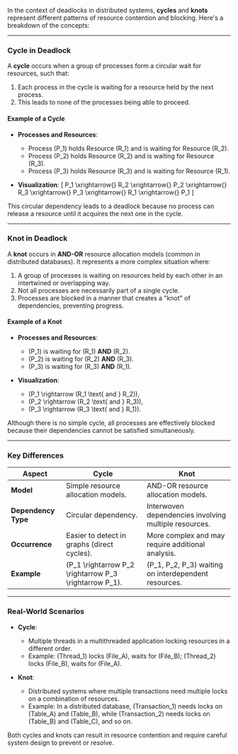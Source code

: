 In the context of deadlocks in distributed systems, **cycles** and **knots** represent different patterns of resource contention and blocking. Here's a breakdown of the concepts:

---

### **Cycle in Deadlock**
A **cycle** occurs when a group of processes form a circular wait for resources, such that:
1. Each process in the cycle is waiting for a resource held by the next process.
2. This leads to none of the processes being able to proceed.

#### **Example of a Cycle**
- **Processes and Resources**:
  - Process \(P_1\) holds Resource \(R_1\) and is waiting for Resource \(R_2\).
  - Process \(P_2\) holds Resource \(R_2\) and is waiting for Resource \(R_3\).
  - Process \(P_3\) holds Resource \(R_3\) and is waiting for Resource \(R_1\).

- **Visualization**:
  \[
  P_1 \xrightarrow{} R_2 \xrightarrow{} P_2 \xrightarrow{} R_3 \xrightarrow{} P_3 \xrightarrow{} R_1 \xrightarrow{} P_1
  \]

This circular dependency leads to a deadlock because no process can release a resource until it acquires the next one in the cycle.

---

### **Knot in Deadlock**
A **knot** occurs in **AND-OR** resource allocation models (common in distributed databases). It represents a more complex situation where:
1. A group of processes is waiting on resources held by each other in an intertwined or overlapping way.
2. Not all processes are necessarily part of a single cycle.
3. Processes are blocked in a manner that creates a "knot" of dependencies, preventing progress.

#### **Example of a Knot**
- **Processes and Resources**:
  - \(P_1\) is waiting for \(R_1\) **AND** \(R_2\).
  - \(P_2\) is waiting for \(R_2\) **AND** \(R_3\).
  - \(P_3\) is waiting for \(R_3\) **AND** \(R_1\).

- **Visualization**:
  - \(P_1 \rightarrow (R_1 \text{ and } R_2)\),
  - \(P_2 \rightarrow (R_2 \text{ and } R_3)\),
  - \(P_3 \rightarrow (R_3 \text{ and } R_1)\).

Although there is no simple cycle, all processes are effectively blocked because their dependencies cannot be satisfied simultaneously.

---

### **Key Differences**
| **Aspect**            | **Cycle**                                               | **Knot**                                               |
|------------------------|---------------------------------------------------------|--------------------------------------------------------|
| **Model**             | Simple resource allocation models.                     | AND-OR resource allocation models.                    |
| **Dependency Type**   | Circular dependency.                                    | Interwoven dependencies involving multiple resources.  |
| **Occurrence**        | Easier to detect in graphs (direct cycles).            | More complex and may require additional analysis.      |
| **Example**           | \(P_1 \rightarrow P_2 \rightarrow P_3 \rightarrow P_1\). | \(P_1, P_2, P_3\) waiting on interdependent resources. |

---

### **Real-World Scenarios**
- **Cycle**:
  - Multiple threads in a multithreaded application locking resources in a different order.
  - Example: \(Thread_1\) locks \(File_A\), waits for \(File_B\); \(Thread_2\) locks \(File_B\), waits for \(File_A\).

- **Knot**:
  - Distributed systems where multiple transactions need multiple locks on a combination of resources.
  - Example: In a distributed database, \(Transaction_1\) needs locks on \(Table_A\) and \(Table_B\), while \(Transaction_2\) needs locks on \(Table_B\) and \(Table_C\), and so on.

Both cycles and knots can result in resource contention and require careful system design to prevent or resolve.
